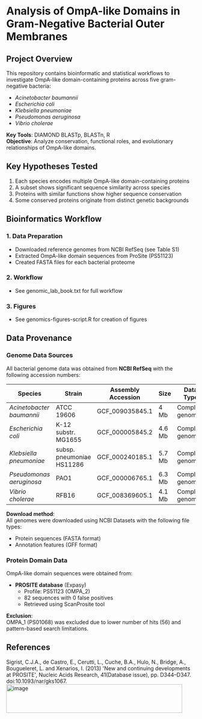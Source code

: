 # Analysis of OmpA-like Domains in Gram-Negative Bacterial Outer Membranes

## Project Overview
This repository contains bioinformatic and statistical workflows to investigate OmpA-like domain-containing proteins across five gram-negative bacteria:
- *Acinetobacter baumannii*  
- *Escherichia coli*  
- *Klebsiella pneumoniae*  
- *Pseudomonas aeruginosa*  
- *Vibrio cholerae*  

**Key Tools**: DIAMOND BLASTp, BLASTn, R  
**Objective**: Analyze conservation, functional roles, and evolutionary relationships of OmpA-like domains.

## Key Hypotheses Tested
1. Each species encodes multiple OmpA-like domain-containing proteins
2. A subset shows significant sequence similarity across species
3. Proteins with similar functions show higher sequence conservation
4. Some conserved proteins originate from distinct genetic backgrounds


## Bioinformatics Workflow

### 1. Data Preparation
- Downloaded reference genomes from NCBI RefSeq (see Table S1)
- Extracted OmpA-like domain sequences from ProSite (PS51123)
- Created FASTA files for each bacterial proteome

### 2. Workflow
- See genomic_lab_book.txt for full workflow

### 3. Figures
- See genomics-figures-script.R for creation of figures

## Data Provenance

### Genome Data Sources
All bacterial genome data was obtained from **NCBI RefSeq** with the following accession numbers:

| Species | Strain | Assembly Accession | Size | Data Type |
|---------|--------|--------------------|------|-----------|
| _Acinetobacter baumannii_ | ATCC 19606 | GCF_009035845.1 | 4 Mb | Complete genome |
| _Escherichia coli_ | K-12 substr. MG1655 | GCF_000005845.2 | 4.6 Mb | Complete genome |
| _Klebsiella pneumoniae_ | subsp. pneumoniae HS11286 | GCF_000240185.1 | 5.7 Mb | Complete genome |
| _Pseudomonas aeruginosa_ | PAO1 | GCF_000006765.1 | 6.3 Mb | Complete genome |
| _Vibrio cholerae_ | RFB16 | GCF_008369605.1 | 4.1 Mb | Complete genome |

**Download method**:  
All genomes were downloaded using NCBI Datasets with the following file types:
- Protein sequences (FASTA format)
- Annotation features (GFF format)

### Protein Domain Data
OmpA-like domain sequences were obtained from:
- **PROSITE database** (Expasy)  
  - Profile: PS51123 (OMPA_2)  
  - 82 sequences with 0 false positives  
  - Retrieved using ScanProsite tool  

**Exclusion**:  
OMPA_1 (PS01068) was excluded due to lower number of hits (56) and pattern-based search limitations.

## References

Sigrist, C.J.A., de Castro, E., Cerutti, L., Cuche, B.A., Hulo, N., Bridge, A., Bougueleret, L. and Xenarios, I. (2013) 'New and continuing developments at PROSITE', Nucleic Acids Research, 41(Database issue), pp. D344–D347. doi:10.1093/nar/gks1067.<img width="468" height="76" alt="image" src="https://github.com/user-attachments/assets/dd5419aa-cd12-4cb9-b933-a3f82a65f168" />




